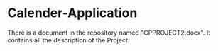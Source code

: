 # Calender-Application

There is a document in the repository named "CPPROJECT2.docx". It contains all the description of the Project.

